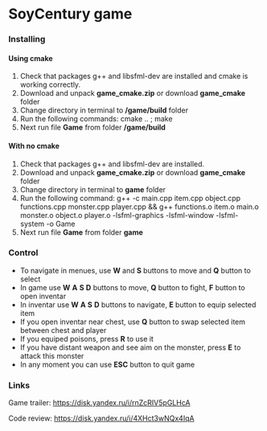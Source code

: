 # SoyCentury game #

### Installing ###

#### Using cmake ####

1. Check that packages g++ and libsfml-dev are installed and cmake is working correctly.
2. Download and unpack **game_cmake.zip** or download **game_cmake** folder
3. Change directory in terminal to **/game/build** folder
4. Run the following commands: cmake .. ; make 
5. Next run file **Game** from folder **/game/build**


#### With no cmake ####

1. Check that packages g++ and libsfml-dev are installed.
2. Download and unpack **game_cmake.zip** or download **game_cmake** folder
3. Change directory in terminal to **game** folder
4. Run the following command: g++ -c main.cpp item.cpp object.cpp functions.cpp monster.cpp player.cpp && g++ functions.o item.o main.o monster.o object.o player.o -lsfml-graphics -lsfml-window -lsfml-system -o Game
5. Next run file **Game** from folder **game**



### Control ###

* To navigate in menues, use **W** and **S** buttons to move and **Q** button to select
* In game use **W** **A** **S** **D** buttons to move, **Q** button to fight, **F** button to open inventar
* In inventar use **W** **A** **S** **D** buttons to navigate, **E** button to equip selected item
* If you open inventar near chest, use **Q** button to swap selected item between chest and player
* If you equiped poisons, press **R** to use it
* If you have distant weapon and see aim on the monster, press **E** to attack this monster
* In any moment you can use **ESC** button to quit game


### Links ###

Game trailer: https://disk.yandex.ru/i/rnZcRIV5pGLHcA

Code review: https://disk.yandex.ru/i/4XHct3wNQx4IqA
